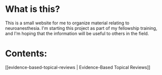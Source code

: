 <!-- TITLE: NeuroWiki Home -->

# What is this?
This is a small website for me to organize material relating to neuroanesthesia. I'm starting this project as part of my fellowship training, and I'm hoping that the information will be useful to others in the field.

# Contents:

[[evidence-based-topical-reviews | Evidence-Based Topical Reviews]]